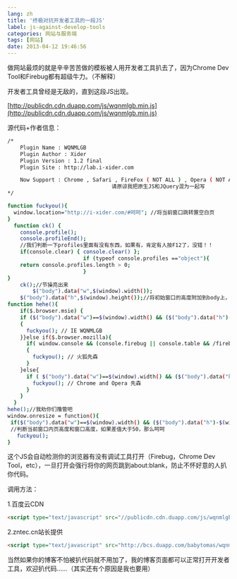 ```yaml
---
lang: zh
title: '终极对抗开发者工具的一段JS'
label: js-against-develop-tools
categories: 网站与服务端
tags: [网站]
date: 2013-04-12 19:46:56
---
```

做网站最烦的就是辛辛苦苦做的模板被人用开发者工具扒去了，因为Chrome Dev Tool和Firebug都有超级牛力。（不解释）

开发者工具曾经是无敌的，直到这段JS出现。

[http://publicdn.cdn.duapp.com/js/wqnmlgb.min.js](http://publicdn.cdn.duapp.com/js/wqnmlgb.min.js)

源代码+作者信息：

```bash
/*
    Plugin Name : WQNMLGB
    Plugin Author : Xider
    Plugin Version : 1.2 final
    Plugin Site : http://lab.i-xider.com

    Now Support : Chrome , Safari , FireFox ( NOT ALL ) , Opera ( NOT ALL ) , IE ( NOT ALL )
                                 请原谅我把原生JS和JQuery混为一起写
*/

function fuckyou(){
  window.location="http://i-xider.com/#呵呵"; //将当前窗口跳转置空白页
}
  function ck() {
    console.profile();
    console.profileEnd();
    //我们判断一下profiles里面有没有东西，如果有，肯定有人按F12了，没错！！
    if(console.clear) { console.clear() };
                        if (typeof console.profiles =="object"){
    return console.profiles.length > 0;
                        }
}
    ck();//节操亮出来
        $("body").data("w",$(window).width());
    $("body").data("h",$(window).height());//将初始窗口的高度附加到body上，作为缓存，感谢@撸大师的指点
function hehe(){
    if($.browser.msie) {
    if ($("body").data("w")==$(window).width() && ($("body").data("h")-$(window).height())>50)
    {
      fuckyou(); // IE WQNMLGB
    }}else if($.browser.mozilla){
      if( window.console && (console.firebug || console.table && /firebug/i.test(console.table())) )
      {
        fuckyou(); // 火狐先森
      }
    }else{
      if ( $("body").data("w")==$(window).width() && ($("body").data("h")-$(window).height())>50 || (typeof console.profiles=="object" && console.profiles.length > 0)){
        fuckyou(); // Chrome and Opera 先森
      }
    }
  }
hehe();//我劝你们撸管吧
window.onresize = function(){
 if($("body").data("w")==$(window).width() && ($("body").data("h")-$(window).height()>50))
 //判断当前窗口内页高度和窗口高度，如果差值大于50，那么呵呵
   fuckyou();
}
```

这个JS会自动检测你的浏览器有没有调试工具打开（Firebug，Chrome Dev Tool，etc），一旦打开会强行将你的网页跳到about:blank，防止不怀好意的人扒你代码。

调用方法：

1.百度云CDN

```html
<script type="text/javascript" src="//publicdn.cdn.duapp.com/js/wqnmlgb.min.js"></script>
```

2.zntec.cn站长提供

```html
<script type="text/javascript" src="http://bcs.duapp.com/babytomas/wqnmlgb.min.js"></script>
```

当然如果你的博客不怕被扒代码就不用加了，我的博客页面都可以正常打开开发者工具，欢迎扒代码……（其实还有个原因是我也要用）
